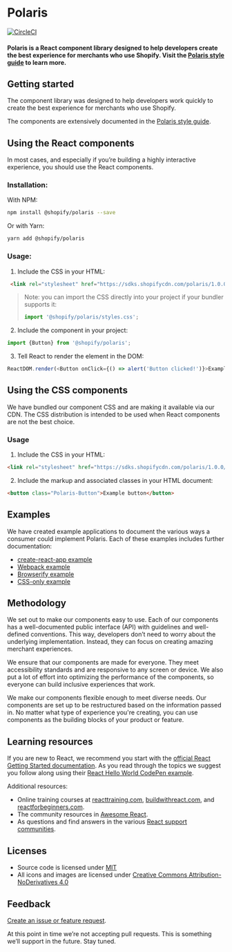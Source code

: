 # Polaris
[![CircleCI](https://circleci.com/gh/Shopify/polaris-internal.svg?style=svg&circle-token=c8498f3af1d113fe3974c8881c4ce32ef09423c2)](https://circleci.com/gh/Shopify/polaris-internal)

#### Polaris is a React component library designed to help developers create the best experience for merchants who use Shopify. Visit the [Polaris style guide](https://polaris.shopify.com) to learn more.

## Getting started
The component library was designed to help developers work quickly to create the best experience for merchants who use Shopify.

The components are extensively documented in the [Polaris style guide](https://polaris.shopify.com).

## Using the React components
In most cases, and especially if you’re building a highly interactive experience, you should use the React components.

### Installation:
With NPM:

```bash
npm install @shopify/polaris --save
```

Or with Yarn:

```bash
yarn add @shopify/polaris
```

### Usage:
1. Include the CSS in your HTML:

```html
 <link rel="stylesheet" href="https://sdks.shopifycdn.com/polaris/1.0.0/polaris.css">
 ```

> Note: you can import the CSS directly into your project if your bundler supports it:
>
> ```javascript
> import '@shopify/polaris/styles.css';
> ```

2. Include the component in your project:

```javascript
import {Button} from '@shopify/polaris';
```

3. Tell React to render the element in the DOM:

```javascript
ReactDOM.render(<Button onClick={() => alert('Button clicked!')}>Example button</Button>, domContainerNode);
```

## Using the CSS components
We have bundled our component CSS and are making it available via our CDN. The CSS distribution is intended to be used when React components are not the best choice.

### Usage
1. Include the CSS in your HTML:

```html
<link rel="stylesheet" href="https://sdks.shopifycdn.com/polaris/1.0.0/polaris.css">
```

2. Include the markup and associated classes in your HTML document:

```html
<button class="Polaris-Button">Example button</button>
```

## Examples
We have created example applications to document the various ways a consumer could implement Polaris. Each of these examples includes further documentation:

- [create-react-app example](https://github.com/Shopify/polaris/tree/sample-apps/examples/create-react-app)
- [Webpack example](https://github.com/Shopify/polaris/tree/sample-apps/examples/webpack)
- [Browserify example](https://github.com/Shopify/polaris/tree/sample-apps/examples/browserify)
- [CSS-only example](https://github.com/Shopify/polaris/tree/sample-apps/examples/cdn-css-only)

## Methodology
We set out to make our components easy to use. Each of our components has a well-documented public interface (API) with guidelines and well-defined conventions. This way, developers don’t need to worry about the underlying implementation. Instead, they can focus on creating amazing merchant experiences.

We ensure that our components are made for everyone. They meet accessibility standards and are responsive to any screen or device. We also put a lot of effort into optimizing the performance of the components, so everyone can build inclusive experiences that work.

We make our components flexible enough to meet diverse needs. Our components are set up to be restructured based on the information passed in. No matter what type of experience you're creating, you can use components as the building blocks of your product or feature.

## Learning resources
If you are new to React, we recommend you start with the [official React Getting Started documentation](https://facebook.github.io/react/docs/hello-world.html). As you read through the topics we suggest you follow along using their [React Hello World CodePen example](http://codepen.io/gaearon/pen/ZpvBNJ?editors=0010).

Additional resources:
- Online training courses at [reacttraining.com](http://reacttraining.com), [buildwithreact.com](http://buildwithreact.com), and [reactforbeginners.com](http://reactforbeginners.com).
- The community resources in [Awesome React](https://github.com/enaqx/awesome-react).
- As questions and find answers in the various [React support communities](https://facebook.github.io/react/community/support.html).

## Licenses
* Source code is licensed under [MIT](https://opensource.org/licenses/MIT)
* All icons and images are licensed under [Creative Commons Attribution-NoDerivatives 4.0](http://creativecommons.org/licenses/by-nd/4.0/)

## Feedback
[Create an issue or feature request](https://github.com/Shopify/polaris/issues/new).

At this point in time we’re not accepting pull requests. This is something we’ll support in the future. Stay tuned.
